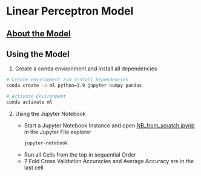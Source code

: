# Linear Perceptron Model

## [About the Model](NB_Report.pdf)

## Using the Model

1. Create a conda environment and install all dependencies

```sh
# Create environment and Install Dependencies
conda create -n ml python=3.9 jupyter numpy pandas

# Activate Environment
conda activate ml
```

2. Using the Jupyter Notebook
   
   - Start a Jupyter Notebook Instance and open [NB_from_scratch.ipynb](NB_from_scratch.ipynb) in the Jupyter File explorer
        ```sh
        jupyter-notebook
        ``` 
    - Run all Cells from the top in sequential Order
    - 7 Fold Cross Validation Accuracies and Average Accuracy are in the last cell
